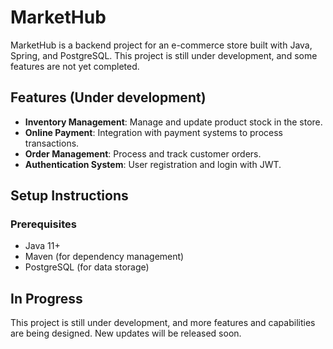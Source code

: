 # MarketHub

MarketHub is a backend project for an e-commerce store built with Java, Spring, and PostgreSQL. This project is still under development, and some features are not yet completed.

## Features (Under development)
- **Inventory Management**: Manage and update product stock in the store.
- **Online Payment**: Integration with payment systems to process transactions.
- **Order Management**: Process and track customer orders.
- **Authentication System**: User registration and login with JWT.

## Setup Instructions

### Prerequisites
- Java 11+
- Maven (for dependency management)
- PostgreSQL (for data storage)

## In Progress 
This project is still under development, and more features and capabilities are being designed. New updates will be released soon.
